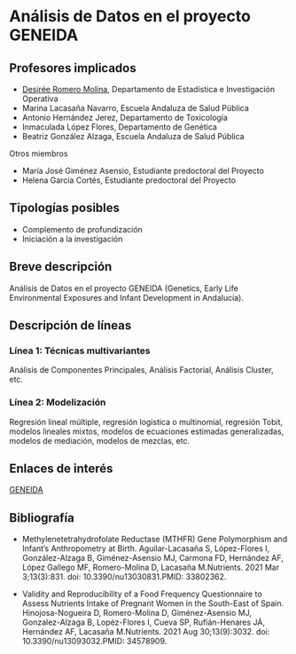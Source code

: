 # Análisis de Datos en el proyecto GENEIDA 

## Profesores implicados 

- [Desirée Romero Molina](https://estadistica.ugr.es/informacion/directorio-personal/desire-romero-molina), Departamento de Estadística e Investigación Operativa
- Marina Lacasaña Navarro, Escuela Andaluza de Salud Pública
- Antonio Hernández Jerez, Departamento de Toxicología
- Inmaculada López Flores, Departamento de Genética
- Beatriz González Alzaga, Escuela Andaluza de Salud Pública

Otros miembros

- María José Giménez Asensio, Estudiante predoctoral del Proyecto
- Helena García Cortés, Estudiante predoctoral del Proyecto

## Tipologías posibles

- Complemento de profundización  
- Iniciación a la investigación

## Breve descripción 

Análisis de Datos en el proyecto GENEIDA (Genetics, Early Life Environmental Exposures and Infant Development in Andalucía).

## Descripción de líneas 

### Línea 1: Técnicas multivariantes

Análisis de Componentes Principales, Análisis Factorial, Análisis Cluster, etc.

### Línea 2: Modelización

Regresión lineal múltiple, regresión logística o multinomial, regresión Tobit, modelos lineales mixtos, modelos de ecuaciones estimadas generalizadas, modelos de mediación, modelos de mezclas, etc.

## Enlaces de interés

[GENEIDA](https://www.easp.es/web/geneida/proyecto-geneida/presentacion-del-estudio)

## Bibliografía

- Methylenetetrahydrofolate Reductase (MTHFR) Gene Polymorphism and Infant’s Anthropometry at Birth.
Aguilar-Lacasaña S, López-Flores I, González-Alzaga B, Giménez-Asensio MJ, Carmona FD, Hernández AF, López Gallego MF, Romero-Molina D, Lacasaña M.Nutrients. 2021 Mar 3;13(3):831. doi: 10.3390/nu13030831.PMID: 33802362.

- Validity and Reproducibility of a Food Frequency Questionnaire to Assess Nutrients Intake of Pregnant Women in the South-East of Spain.
Hinojosa-Nogueira D, Romero-Molina D, Giménez-Asensio MJ, Gonzalez-Alzaga B, Lopéz-Flores I, Cueva SP, Rufián-Henares JÁ, Hernández AF, Lacasaña M.Nutrients. 2021 Aug 30;13(9):3032. doi: 10.3390/nu13093032.PMID: 34578909. 
